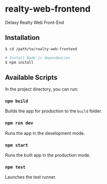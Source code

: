 # realty-web-frontend
Delasy Realty Web Front-End

## Installation
```bash
$ cd /path/to/realty-web-frontend

# Install Node.js dependencies
$ npm install
```

## Available Scripts
In the project directory, you can run:

### `npm build`
Builds the app for production to the `build` folder.

### `npm run dev`
Runs the app in the development mode.

### `npm start`
Runs the built app in the production mode.

### `npm test`
Launches the test runner.
